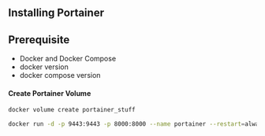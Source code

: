 ## Installing Portainer

## Prerequisite

-  Docker and Docker Compose
-  docker version
-  docker compose version

#### Create Portainer Volume

```bash
docker volume create portainer_stuff
```

```bash
docker run -d -p 9443:9443 -p 8000:8000 --name portainer --restart=always -v /var/run/docker.sock:/var/run/docker.sock -v portainer_data:/data portainer/portainer-ce:latest
```
